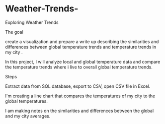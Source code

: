 # Weather-Trends-
Exploring Weather Trends 

The goal

 create a visualization and prepare a write up describing the similarities and differences between global temperature trends and temperature trends in my city .
 
In this project, I will analyze local and global temperature data and compare the temperature trends where i live to overall global temperature trends.

  Steps
  
Extract data from SQL database, export to CSV, open CSV file in Excel.

I'm creating a line chart that compares the temperatures of my city to the global temperatures.

I am making notes on the similarities and differences between the global and my city averages.
